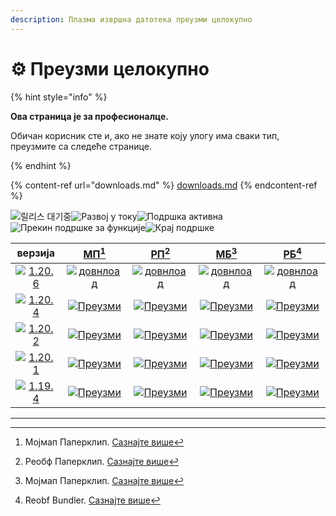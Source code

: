 ```yaml
---
description: Плазма извршна датотека преузми целокупно
---
```


# ⚙️ Преузми целокупно

{% hint style="info" %}

**Ова страница је за професионалце.**

Обичан корисник сте и, ако не знате коју улогу има сваки тип,
преузмите са следеће странице.

{% endhint %}

{% content-ref url="downloads.md" %}
[downloads.md](downloads.md)
{% endcontent-ref %}

[wtr]: https://badge.plazmamc.org/0/Чекање%20на%20издање

![릴리스 대기중][wtr]![Развој у току](https://badge.plazmamc.org/1/Развој%20у%20току)![Подршка активна](https://badge.plazmamc.org/2/Подршка%20активна)![Прекин подршке за функције](https://badge.plazmamc.org/6/Прекин%20подршке%20за%20функције)![Крај подршке](https://badge.plazmamc.org/4/Крај%20подршке)

|                                      верзија                                      |                              [МП](#user-content-fn-1)[^1]                              |                              [РП](#user-content-fn-2)[^2]                              |                              [МБ](#user-content-fn-3)[^3]                              |                              [РБ](#user-content-fn-4)[^4]                              |
| :-------------------------------------------------------------------------------: | :------------------------------------------------------------------------------------: | :------------------------------------------------------------------------------------: | :------------------------------------------------------------------------------------: | :------------------------------------------------------------------------------------: |
| [![1.20.6](https://badge.plazmamc.org/1/1.20.6)](https://git.plazmamc.org/1.20.6) | [![довнлоад](https://badge.plazmamc.org/1/довнлоад)](https://dl.plazmamc.org/1.20.6/0) | [![довнлоад](https://badge.plazmamc.org/1/довнлоад)](https://dl.plazmamc.org/1.20.6/1) | [![довнлоад](https://badge.plazmamc.org/1/довнлоад)](https://dl.plazmamc.org/1.20.6/2) | [![довнлоад](https://badge.plazmamc.org/1/довнлоад)](https://dl.plazmamc.org/1.20.6/3) |
| [![1.20.4](https://badge.plazmamc.org/2/1.20.4)](https://git.plazmamc.org/1.20.4) |  [![Преузми](https://badge.plazmamc.org/1/Преузми)](https://dl.plazmamc.org/1.20.4/0)  |  [![Преузми](https://badge.plazmamc.org/1/Преузми)](https://dl.plazmamc.org/1.20.4/1)  |  [![Преузми](https://badge.plazmamc.org/1/Преузми)](https://dl.plazmamc.org/1.20.4/2)  |  [![Преузми](https://badge.plazmamc.org/1/Преузми)](https://dl.plazmamc.org/1.20.4/3)  |
| [![1.20.2](https://badge.plazmamc.org/4/1.20.2)](https://git.plazmamc.org/1.20.2) |  [![Преузми](https://badge.plazmamc.org/1/Преузми)](https://dl.plazmamc.org/1.20.2/0)  |  [![Преузми](https://badge.plazmamc.org/1/Преузми)](https://dl.plazmamc.org/1.20.2/1)  |  [![Преузми](https://badge.plazmamc.org/1/Преузми)](https://dl.plazmamc.org/1.20.2/2)  |  [![Преузми](https://badge.plazmamc.org/1/Преузми)](https://dl.plazmamc.org/1.20.2/3)  |
| [![1.20.1](https://badge.plazmamc.org/4/1.20.1)](https://git.plazmamc.org/1.20.1) |  [![Преузми](https://badge.plazmamc.org/1/Преузми)](https://dl.plazmamc.org/1.20.1/0)  |  [![Преузми](https://badge.plazmamc.org/1/Преузми)](https://dl.plazmamc.org/1.20.1/1)  |  [![Преузми](https://badge.plazmamc.org/1/Преузми)](https://dl.plazmamc.org/1.20.1/2)  |  [![Преузми](https://badge.plazmamc.org/1/Преузми)](https://dl.plazmamc.org/1.20.1/3)  |
| [![1.19.4](https://badge.plazmamc.org/4/1.19.4)](https://git.plazmamc.org/1.19.4) |  [![Преузми](https://badge.plazmamc.org/1/Преузми)](https://dl.plazmamc.org/1.19.4/0)  |  [![Преузми](https://badge.plazmamc.org/1/Преузми)](https://dl.plazmamc.org/1.19.4/1)  |  [![Преузми](https://badge.plazmamc.org/1/Преузми)](https://dl.plazmamc.org/1.19.4/2)  |  [![Преузми](https://badge.plazmamc.org/1/Преузми)](https://dl.plazmamc.org/1.19.4/3)  |

***

[^1]: Мојмап Паперклип. [Сазнајте више](../administration/getting-started#id-2)

[^2]: Реобф Паперклип. [Сазнајте више](../administration/getting-started#id-2)

[^3]: Мојмап Паперклип. [Сазнајте више](../administration/getting-started#id-2)

[^4]: Reobf Bundler. [Сазнајте више](../administration/getting-started#id-2)
